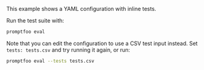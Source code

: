 This example shows a YAML configuration with inline tests.

Run the test suite with:

```sh
promptfoo eval
```

Note that you can edit the configuration to use a CSV test input instead. Set
`tests: tests.csv` and try running it again, or run:

```sh
promptfoo eval --tests tests.csv
```
